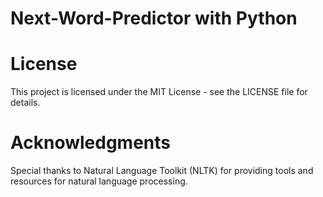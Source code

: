 # Next-Word-Predictor with Python


# License
This project is licensed under the MIT License - see the LICENSE file for details.

# Acknowledgments
Special thanks to Natural Language Toolkit (NLTK) for providing tools and resources for natural language processing.
